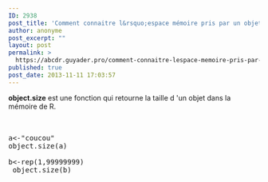 ```yaml
---
ID: 2938
post_title: 'Comment connaitre l&rsquo;espace mémoire pris par un objet dans R? object.size'
author: anonyme
post_excerpt: ""
layout: post
permalink: >
  https://abcdr.guyader.pro/comment-connaitre-lespace-memoire-pris-par-un-objet-dans-r-object-size/
published: true
post_date: 2013-11-11 17:03:57
---
```

<strong>object.size</strong> est une fonction qui retourne la taille d 'un objet dans la mémoire de R.<br /><br /> <pre lang='rsplus'><br />a&lt;-"coucou"<br />object.size(a)<br /> b&lt;-rep(1,99999999) <br /> object.size(b)<br /> <br /><br /></pre>
